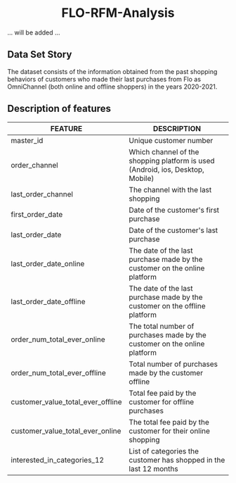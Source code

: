 <h1 align="center">FLO-RFM-Analysis</h1> 


... will be added ...

## Data Set Story
The dataset consists of the information obtained from the past shopping behaviors of customers who made their last purchases from Flo as OmniChannel (both online and offline shoppers) in the years 2020-2021.

## Description of features
|**FEATURE**|**DESCRIPTION**|
|---|---|
|master_id|Unique customer number|
|order_channel|Which channel of the shopping platform is used (Android, ios, Desktop, Mobile)|
|last_order_channel|The channel with the last shopping|
|first_order_date|Date of the customer's first purchase|
|last_order_date|Date of the customer's last purchase|
|last_order_date_online|The date of the last purchase made by the customer on the online platform|
|last_order_date_offline|The date of the last purchase made by the customer on the offline platform|
|order_num_total_ever_online|The total number of purchases made by the customer on the online platform|
|order_num_total_ever_offline|Total number of purchases made by the customer offline|
|customer_value_total_ever_offline|Total fee paid by the customer for offline purchases|
|customer_value_total_ever_online|The total fee paid by the customer for their online shopping|
|interested_in_categories_12|List of categories the customer has shopped in the last 12 months|
